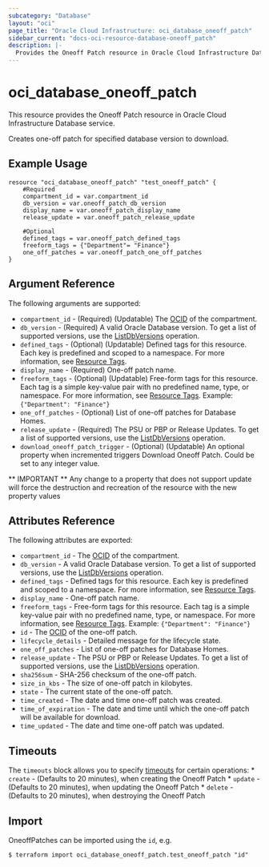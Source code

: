 ```yaml
---
subcategory: "Database"
layout: "oci"
page_title: "Oracle Cloud Infrastructure: oci_database_oneoff_patch"
sidebar_current: "docs-oci-resource-database-oneoff_patch"
description: |-
  Provides the Oneoff Patch resource in Oracle Cloud Infrastructure Database service
---
```


# oci_database_oneoff_patch
This resource provides the Oneoff Patch resource in Oracle Cloud Infrastructure Database service.

Creates one-off patch for specified database version to download.


## Example Usage

```hcl
resource "oci_database_oneoff_patch" "test_oneoff_patch" {
	#Required
	compartment_id = var.compartment_id
	db_version = var.oneoff_patch_db_version
	display_name = var.oneoff_patch_display_name
	release_update = var.oneoff_patch_release_update

	#Optional
	defined_tags = var.oneoff_patch_defined_tags
	freeform_tags = {"Department"= "Finance"}
	one_off_patches = var.oneoff_patch_one_off_patches
}
```

## Argument Reference

The following arguments are supported:

* `compartment_id` - (Required) (Updatable) The [OCID](https://docs.cloud.oracle.com/iaas/Content/General/Concepts/identifiers.htm) of the compartment.
* `db_version` - (Required) A valid Oracle Database version. To get a list of supported versions, use the [ListDbVersions](https://docs.cloud.oracle.com/iaas/api/#/en/database/latest/DbVersionSummary/ListDbVersions) operation.
* `defined_tags` - (Optional) (Updatable) Defined tags for this resource. Each key is predefined and scoped to a namespace. For more information, see [Resource Tags](https://docs.cloud.oracle.com/iaas/Content/General/Concepts/resourcetags.htm). 
* `display_name` - (Required) One-off patch name.
* `freeform_tags` - (Optional) (Updatable) Free-form tags for this resource. Each tag is a simple key-value pair with no predefined name, type, or namespace. For more information, see [Resource Tags](https://docs.cloud.oracle.com/iaas/Content/General/Concepts/resourcetags.htm).  Example: `{"Department": "Finance"}` 
* `one_off_patches` - (Optional) List of one-off patches for Database Homes.
* `release_update` - (Required) The PSU or PBP or Release Updates. To get a list of supported versions, use the [ListDbVersions](https://docs.cloud.oracle.com/iaas/api/#/en/database/latest/DbVersionSummary/ListDbVersions) operation.
* `download_oneoff_patch_trigger` - (Optional) (Updatable) An optional property when incremented triggers Download Oneoff Patch. Could be set to any integer value.


** IMPORTANT **
Any change to a property that does not support update will force the destruction and recreation of the resource with the new property values

## Attributes Reference

The following attributes are exported:

* `compartment_id` - The [OCID](https://docs.cloud.oracle.com/iaas/Content/General/Concepts/identifiers.htm) of the compartment.
* `db_version` - A valid Oracle Database version. To get a list of supported versions, use the [ListDbVersions](https://docs.cloud.oracle.com/iaas/api/#/en/database/latest/DbVersionSummary/ListDbVersions) operation.
* `defined_tags` - Defined tags for this resource. Each key is predefined and scoped to a namespace. For more information, see [Resource Tags](https://docs.cloud.oracle.com/iaas/Content/General/Concepts/resourcetags.htm). 
* `display_name` - One-off patch name.
* `freeform_tags` - Free-form tags for this resource. Each tag is a simple key-value pair with no predefined name, type, or namespace. For more information, see [Resource Tags](https://docs.cloud.oracle.com/iaas/Content/General/Concepts/resourcetags.htm).  Example: `{"Department": "Finance"}` 
* `id` - The [OCID](https://docs.cloud.oracle.com/iaas/Content/General/Concepts/identifiers.htm) of the one-off patch.
* `lifecycle_details` - Detailed message for the lifecycle state.
* `one_off_patches` - List of one-off patches for Database Homes.
* `release_update` - The PSU or PBP or Release Updates. To get a list of supported versions, use the [ListDbVersions](https://docs.cloud.oracle.com/iaas/api/#/en/database/latest/DbVersionSummary/ListDbVersions) operation.
* `sha256sum` - SHA-256 checksum of the one-off patch.
* `size_in_kbs` - The size of one-off patch in kilobytes.
* `state` - The current state of the one-off patch.
* `time_created` - The date and time one-off patch was created.
* `time_of_expiration` - The date and time until which the one-off patch will be available for download.
* `time_updated` - The date and time one-off patch was updated.

## Timeouts

The `timeouts` block allows you to specify [timeouts](https://registry.terraform.io/providers/oracle/oci/latest/docs/guides/changing_timeouts) for certain operations:
	* `create` - (Defaults to 20 minutes), when creating the Oneoff Patch
	* `update` - (Defaults to 20 minutes), when updating the Oneoff Patch
	* `delete` - (Defaults to 20 minutes), when destroying the Oneoff Patch


## Import

OneoffPatches can be imported using the `id`, e.g.

```
$ terraform import oci_database_oneoff_patch.test_oneoff_patch "id"
```

